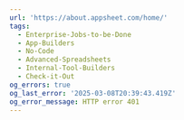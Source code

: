 ```yaml
---
url: 'https://about.appsheet.com/home/'
tags:
  - Enterprise-Jobs-to-be-Done
  - App-Builders
  - No-Code
  - Advanced-Spreadsheets
  - Internal-Tool-Builders
  - Check-it-Out
og_errors: true
og_last_error: '2025-03-08T20:39:43.419Z'
og_error_message: HTTP error 401
---
```


